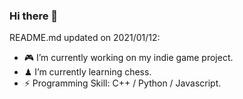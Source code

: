### Hi there 👋

<!--
    **Easycker/Easycker** is a ✨ _special_ ✨ repository because its `README.md` (this file) appears on your GitHub profile.
-->

README.md updated on 2021/01/12:

- 🎮 I’m currently working on my indie game project.
- ♟ I’m currently learning chess.
- ⚡ Programming Skill: C++ / Python / Javascript.
